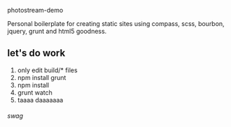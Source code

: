 photostream-demo

Personal boilerplate for creating static sites using compass, scss, bourbon, jquery, grunt and html5 goodness.

## let's do work
1.  only edit build/* files
2.  npm install grunt
3.  npm install
4.  grunt watch
5.  taaaa daaaaaaa

###### swag